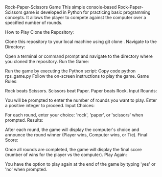Rock-Paper-Scissors Game
This simple console-based Rock-Paper-Scissors game is developed in Python for practicing basic programming concepts. It allows the player to compete against the computer over a specified number of rounds.

How to Play
Clone the Repository:

Clone this repository to your local machine using git clone <repository-url>.
Navigate to the Directory:

Open a terminal or command prompt and navigate to the directory where you cloned the repository.
Run the Game:

Run the game by executing the Python script:
Copy code
python rps_game.py
Follow the on-screen instructions to play the game.
Game Rules:

Rock beats Scissors.
Scissors beat Paper.
Paper beats Rock.
Input Rounds:

You will be prompted to enter the number of rounds you want to play. Enter a positive integer to proceed.
Input Choices:

For each round, enter your choice: 'rock', 'paper', or 'scissors' when prompted.
Results:

After each round, the game will display the computer's choice and announce the round winner (Player wins, Computer wins, or Tie).
Final Score:

Once all rounds are completed, the game will display the final score (number of wins for the player vs the computer).
Play Again:

You have the option to play again at the end of the game by typing 'yes' or 'no' when prompted.